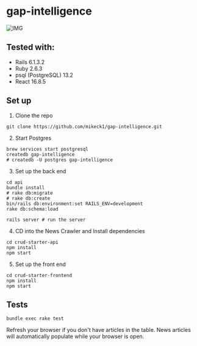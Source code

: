 # gap-intelligence

![IMG](https://i.imgur.com/9br3Nmn.png)

## Tested with:
- Rails 6.1.3.2
- Ruby 2.6.3
- psql (PostgreSQL) 13.2
- React 16.8.5

## Set up

1. Clone the repo


```
git clone https://github.com/mikeck1/gap-intelligence.git
```
2. Start Postgres
```
brew services start postgresql
createdb gap-intelligence
# createdb -U postgres gap-intelligence
```
3. Set up the back end
```
cd api
bundle install
# rake db:migrate
# rake db:create
bin/rails db:environment:set RAILS_ENV=development
rake db:schema:load

rails server # run the server
```
4. CD into the News Crawler and Install dependencies
```
cd crud-starter-api 
npm install
npm start
```

5. Set up the front end

```
cd crud-starter-frontend
npm install
npm start
```

## Tests
```
bundle exec rake test 
```
Refresh your browser if you don't have articles in the table. News articles will automatically populate while your browser is open.
